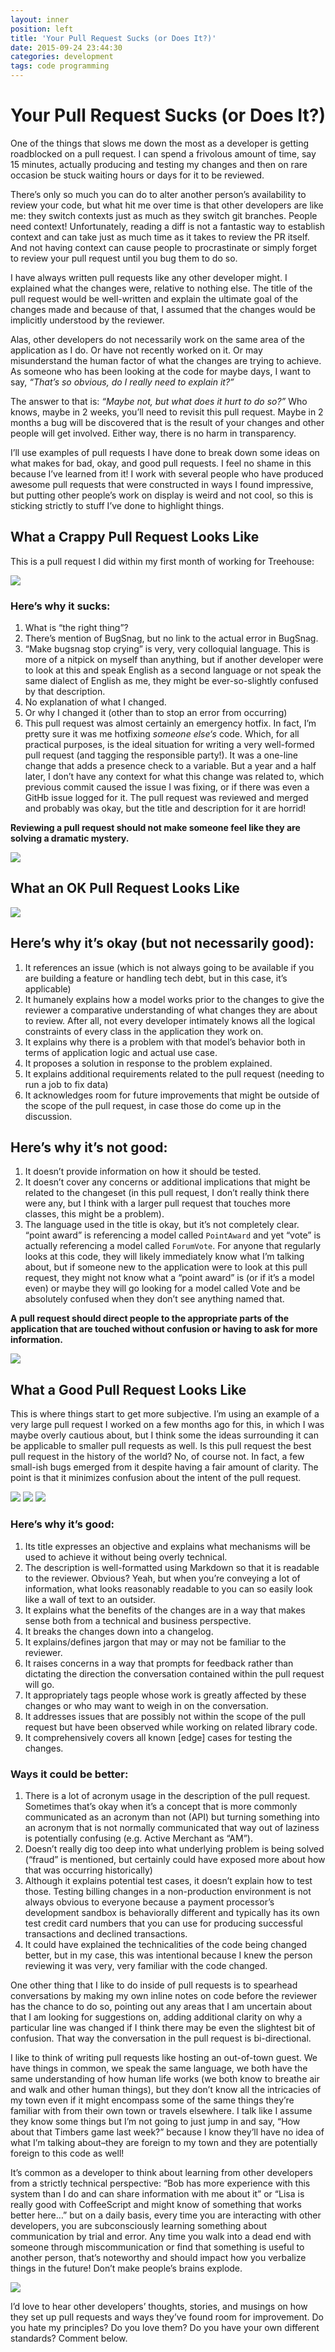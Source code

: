 ```yaml
---
layout: inner
position: left
title: 'Your Pull Request Sucks (or Does It?)'
date: 2015-09-24 23:44:30
categories: development
tags: code programming
---
```


# Your Pull Request Sucks (or Does It?)

One of the things that slows me down the most as a developer is getting roadblocked on a pull request. I can spend a frivolous amount of time, say 15 minutes, actually producing and testing my changes and then on rare occasion be stuck waiting hours or days for it to be reviewed.

There’s only so much you can do to alter another person’s availability to review your code, but what hit me over time is that other developers are like me: they switch contexts just as much as they switch git branches. People need context! Unfortunately, reading a diff is not a fantastic way to establish context and can take just as much time as it takes to review the PR itself. And not having context can cause people to procrastinate or simply forget to review your pull request until you bug them to do so.

I have always written pull requests like any other developer might. I explained what the changes were, relative to nothing else. The title of the pull request would be well-written and explain the ultimate goal of the changes made and because of that, I assumed that the changes would be implicitly understood by the reviewer.

Alas, other developers do not necessarily work on the same area of the application as I do. Or have not recently worked on it. Or may misunderstand the human factor of what the changes are trying to achieve.  As someone who has been looking at the code for maybe days, I want to say, _“That’s so obvious, do I really need to explain it?”_

The answer to that is: _“Maybe not, but what does it hurt to do so?”_ Who knows, maybe in 2 weeks, you’ll need to revisit this pull request. Maybe in 2 months a bug will be discovered that is the result of your changes and other people will get involved. Either way, there is no harm in transparency.

I’ll use examples of pull requests I have done to break down some ideas on what makes for bad, okay, and good pull requests. I feel no shame in this because I’ve learned from it! I work with several people who have produced awesome pull requests that were constructed in ways I found impressive, but putting other people’s work on display is weird and not cool, so this is sticking strictly to stuff I’ve done to highlight things.

## What a Crappy Pull Request Looks Like

This is a pull request I did within my first month of working for Treehouse:

![](https://s3.amazonaws.com/aimeeault.com/Screen-Shot-2015-09-24-at-2.29.28-PM.png)

### Here’s why it sucks:

1. What is “the right thing”?
2. There’s mention of BugSnag, but no link to the actual error in BugSnag.
3. “Make bugsnag stop crying” is very, very colloquial language. This is more of a nitpick on myself than anything, but if another developer were to look at this and speak English as a second language or not speak the same dialect of English as me, they might be ever-so-slightly confused by that description.
4. No explanation of what I changed.
5. Or why I changed it (other than to stop an error from occurring)
6. This pull request was almost certainly an emergency hotfix. In fact, I’m pretty sure it was me hotfixing _someone else‘s_ code. Which, for all practical purposes, is the ideal situation for writing a very well-formed pull request (and tagging the responsible party!). It was a one-line change that adds a presence check to a variable. But a year and a half later, I don’t have any context for what this change was related to, which previous commit caused the issue I was fixing, or if there was even a GitHb issue logged for it. The pull request was reviewed and merged and probably was okay, but the title and description for it are horrid!

**Reviewing a pull request should not make someone feel like they are solving a dramatic mystery.**

![](https://s3.amazonaws.com/aimeeault.com/tumblr_nuh1vgNaCo1qbzzgco1_1280.gif)

## What an OK Pull Request Looks Like

![](https://s3.amazonaws.com/aimeeault.com/Screen-Shot-2015-09-24-at-2.37.33-PM-1024x669.png)

## Here’s why it’s okay (but not necessarily good):

1. It references an issue (which is not always going to be available if you are building a feature or handling tech debt, but in this case, it’s applicable)
2. It humanely explains how a model works prior to the changes to give the reviewer a comparative understanding of what changes they are about to review. After all, not every developer intimately knows all the logical constraints of every class in the application they work on.
3. It explains why there is a problem with that model’s behavior both in terms of application logic and actual use case.
4. It proposes a solution in response to the problem explained.
5. It explains additional requirements related to the pull request (needing to run a job to fix data)
6. It acknowledges room for future improvements that might be outside of the scope of the pull request, in case those do come up in the discussion.

## Here’s why it’s not good:

1. It doesn’t provide information on how it should be tested.
2. It doesn’t cover any concerns or additional implications that might be related to the changeset (in this pull request, I don’t really think there were any, but I think with a larger pull request that touches more classes, this might be a problem).
3. The language used in the title is okay, but it’s not completely clear. “point award” is referencing a model called `PointAward` and yet “vote” is actually referencing a model called `ForumVote`. For anyone that regularly looks at this code, they will likely immediately know what I’m talking about, but if someone new to the application were to look at this pull request, they might not know what a “point award” is (or if it’s a model even) or maybe they will go looking for a model called Vote and be absolutely confused when they don’t see anything named that.

**A pull request should direct people to the appropriate parts of the application that are touched without confusion or having to ask for more information.**

![](https://s3.amazonaws.com/aimeeault.com/anigif_enhanced-buzz-4693-1416329884-4.gif)

## What a Good Pull Request Looks Like

This is where things start to get more subjective. I’m using an example of a very large pull request I worked on a few months ago for this, in which I was maybe overly cautious about, but I think some the ideas surrounding it can be applicable to smaller pull requests as well. Is this pull request the best pull request in the history of the world? No, of course not. In fact, a few small-ish bugs emerged from it despite having a fair amount of clarity. The point is that it minimizes confusion about the intent of the pull request.

![](https://s3.amazonaws.com/aimeeault.com/Screen-Shot-2015-09-24-at-2.54.49-PM-1024x231.png)
![](https://s3.amazonaws.com/aimeeault.com/Screen-Shot-2015-09-24-at-2.57.01-PM-1024x967.png)
![](https://s3.amazonaws.com/aimeeault.com/Screen-Shot-2015-09-24-at-2.57.29-PM-1024x810.png)

### Here’s why it’s good:

1. Its title expresses an objective and explains what mechanisms will be used to achieve it without being overly technical.
2. The description is well-formatted using Markdown so that it is readable to the reviewer. Obvious? Yeah, but when you’re conveying a lot of information, what looks reasonably readable to you can so easily look like a wall of text to an outsider.
3. It explains what the benefits of the changes are in a way that makes sense both from a technical and business perspective.
4. It breaks the changes down into a changelog.
5. It explains/defines jargon that may or may not be familiar to the reviewer.
6. It raises concerns in a way that prompts for feedback rather than dictating the direction the conversation contained within the pull request will go.
7. It appropriately tags people whose work is greatly affected by these changes or who may want to weigh in on the conversation.
8. It addresses issues that are possibly not within the scope of the pull request but have been observed while working on related library code.
9. It comprehensively covers all known [edge] cases for testing the changes.

### Ways it could be better:

1. There is a lot of acronym usage in the description of the pull request. Sometimes that’s okay when it’s a concept that is more commonly communicated as an acronym than not (API) but turning something into an acronym that is not normally communicated that way out of laziness is potentially confusing (e.g. Active Merchant as “AM”).
2. Doesn’t really dig too deep into what underlying problem is being solved (“fraud” is mentioned, but certainly could have exposed more about how that was occurring historically)
3. Although it explains potential test cases, it doesn’t explain how to test those. Testing billing changes in a non-production environment is not always obvious to everyone because a payment processor’s development sandbox is behaviorally different and typically has its own test credit card numbers that you can use for producing successful transactions and declined transactions.
4. It could have explained the technicalities of the code being changed better, but in my case, this was intentional because I knew the person reviewing it was very, very familiar with the code changed.


One other thing that I like to do inside of pull requests is to spearhead conversations by making my own inline notes on code before the reviewer has the chance to do so, pointing out any areas that I am uncertain about that I am looking for suggestions on, adding additional clarity on why a particular line was changed if I think there may be even the slightest bit of confusion. That way the conversation in the pull request is bi-directional.

I like to think of writing pull requests like hosting an out-of-town guest. We have things in common, we speak the same language, we both have the same understanding of how human life works (we both know to breathe air and walk and other human things), but they don’t know all the intricacies of my town even if it might encompass some of the same things they’re familiar with from their own town or travels elsewhere. I talk like I assume they know some things but I’m not going to just jump in and say, “How about that Timbers game last week?” because I know they’ll have no idea of what I’m talking about–they are foreign to my town and they are potentially foreign to this code as well!

It’s common as a developer to think about learning from other developers from a strictly technical perspective: “Bob has more experience with this system than I do and can share information with me about it” or “Lisa is really good with CoffeeScript and might know of something that works better here…” but on a daily basis, every time you are interacting with other developers, you are subconsciously learning something about communication by trial and error. Any time you walk into a dead end with someone through miscommunication or find that something is useful to another person, that’s noteworthy and should impact how you verbalize things in the future! Don’t make people’s brains explode.

![](https://s3.amazonaws.com/aimeeault.com/irCpBtzWVDIeI.gif)

I’d love to hear other developers’ thoughts, stories, and musings on how they set up pull requests and ways they’ve found room for improvement. Do you hate my principles? Do you love them? Do you have your own different standards? Comment below.
